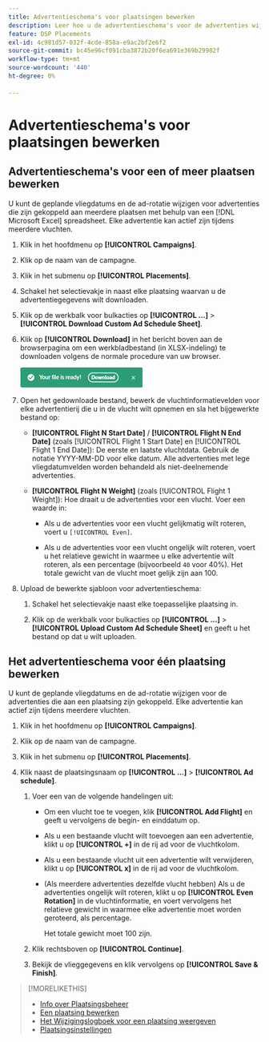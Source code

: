 ```yaml
---
title: Advertentieschema's voor plaatsingen bewerken
description: Leer hoe u de advertentieschema's voor de advertenties wijzigt die bij plaatsingen horen.
feature: DSP Placements
exl-id: 4c981d57-032f-4cde-858a-e9ac2bf2e6f2
source-git-commit: bc45e96cf091cba3872b20f6ea691e369b29982f
workflow-type: tm+mt
source-wordcount: '440'
ht-degree: 0%

---
```


# Advertentieschema&#39;s voor plaatsingen bewerken

## Advertentieschema&#39;s voor een of meer plaatsen bewerken

U kunt de geplande vliegdatums en de ad-rotatie wijzigen voor advertenties die zijn gekoppeld aan meerdere plaatsen met behulp van een [!DNL Microsoft Excel] spreadsheet. Elke advertentie kan actief zijn tijdens meerdere vluchten.

1. Klik in het hoofdmenu op **[!UICONTROL Campaigns]**.

1. Klik op de naam van de campagne.

1. Klik in het submenu op **[!UICONTROL Placements]**.

1. Schakel het selectievakje in naast elke plaatsing waarvan u de advertentiegegevens wilt downloaden.

1. Klik op de werkbalk voor bulkacties op **[!UICONTROL ...]** > **[!UICONTROL Download Custom Ad Schedule Sheet]**.

1. Klik op **[!UICONTROL Download]** in het bericht boven aan de browserpagina om een werkbladbestand (in XLSX-indeling) te downloaden volgens de normale procedure van uw browser.

   ![Klaar-melding downloaden](/help/dsp/assets/download-ready.png "Klaar-melding downloaden")

1. Open het gedownloade bestand, bewerk de vluchtinformatievelden voor elke advertentierij die u in de vlucht wilt opnemen en sla het bijgewerkte bestand op:

   * **[!UICONTROL Flight N Start Date]** / **[!UICONTROL Flight N End Date]** (zoals [!UICONTROL Flight 1 Start Date] en [!UICONTROL Flight 1 End Date]): De eerste en laatste vluchtdata. Gebruik de notatie YYYY-MM-DD voor elke datum. Alle advertenties met lege vliegdatumvelden worden behandeld als niet-deelnemende advertenties.

   * **[!UICONTROL Flight N Weight]** (zoals [!UICONTROL Flight 1 Weight]): Hoe draait u de advertenties voor een vlucht. Voer een waarde in:

      * Als u de advertenties voor een vlucht gelijkmatig wilt roteren, voert u `[!UICONTROL Even]`.

      * Als u de advertenties voor een vlucht ongelijk wilt roteren, voert u het relatieve gewicht in waarmee u elke advertentie wilt roteren, als een percentage (bijvoorbeeld `40` voor 40%). Het totale gewicht van de vlucht moet gelijk zijn aan 100.

1. Upload de bewerkte sjabloon voor advertentieschema:

   1. Schakel het selectievakje naast elke toepasselijke plaatsing in.

   1. Klik op de werkbalk voor bulkacties op **[!UICONTROL ...]** > **[!UICONTROL Upload Custom Ad Schedule Sheet]** en geeft u het bestand op dat u wilt uploaden.

## Het advertentieschema voor één plaatsing bewerken

<!-- Some placements don't have this option. Clarify which placement types aren't eligible -- just simple ad serving placements (PG ones seem okay)? And anything else? -->

U kunt de geplande vliegdatums en de ad-rotatie wijzigen voor de advertenties die aan een plaatsing zijn gekoppeld. Elke advertentie kan actief zijn tijdens meerdere vluchten.

1. Klik in het hoofdmenu op **[!UICONTROL Campaigns]**.

1. Klik op de naam van de campagne.

1. Klik in het submenu op **[!UICONTROL Placements]**.

1. Klik naast de plaatsingsnaam op  **[!UICONTROL ...]** > **[!UICONTROL Ad schedule]**.

   1. Voer een van de volgende handelingen uit:

      * Om een vlucht toe te voegen, klik **[!UICONTROL Add Flight]** en geeft u vervolgens de begin- en einddatum op.

      * Als u een bestaande vlucht wilt toevoegen aan een advertentie, klikt u op **[!UICONTROL +]** in de rij ad voor de vluchtkolom.

      * Als u een bestaande vlucht uit een advertentie wilt verwijderen, klikt u op **[!UICONTROL x]** in de rij ad voor de vluchtkolom.

      * (Als meerdere advertenties dezelfde vlucht hebben) Als u de advertenties ongelijk wilt roteren, klikt u op **[!UICONTROL Even Rotation]** in de vluchtinformatie, en voert vervolgens het relatieve gewicht in waarmee elke advertentie moet worden geroteerd, als percentage.

        Het totale gewicht moet 100 zijn.

   1. Klik rechtsboven op **[!UICONTROL Continue]**.

   1. Bekijk de vlieggegevens en klik vervolgens op **[!UICONTROL Save & Finish]**.

>[!MORELIKETHIS]
>
>* [Info over Plaatsingsbeheer](placement-about.md)
>* [Een plaatsing bewerken](placement-edit.md)
>* [Het Wijzigingslogboek voor een plaatsing weergeven](placement-change-log.md)
>* [Plaatsingsinstellingen](placement-settings.md)
